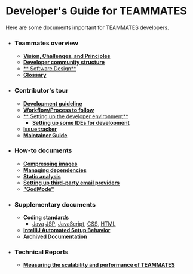 # Developer's Guide for TEAMMATES

Here are some documents important for TEAMMATES developers.

* ### Teammates overview

  * [**Vision, Challenges, and Principles**](overview.md)
  * [**Developer community structure**](community.md)
  * [** Software Design**](design.md)
  * [**Glossary**](glossary.md)

* ### Contributor's tour
  * [**Development guideline**](development.md)
  * [**Workflow/Process to follow**](process.md)
  * [** Setting up the developer environment**](setting-up.md)
    * [**Setting up some IDEs for development**](ide-setup.md)
  * [**Issue tracker**](issues.md)
  * [**Maintainer Guide**](maintainer-guide.md)

* ### How-to documents

  * [**Compressing images**](compressing-images.md)
  * [**Managing dependencies**](dependencies.md)
  * [**Static analysis**](static-analysis.md)
  * [**Setting up third-party email providers**](emails.md)
  * [**"GodMode"**](godmode.md)

* ### Supplementary documents

  * **Coding standards**
    * [Java](https://oss-generic.github.io/process/codingStandards/CodingStandard-Java.html)
    [JSP](https://docs.google.com/document/d/14bXfdveXvoIaPBYpL19m4PK6oPabSnnoawj6OGjOzD4/pub?embedded=true),
    [JavaScript](https://docs.google.com/document/d/1gZ6WG6HBTJYHAtVkz9kzi_SUuzfXqzO-SvFnLuag2xM/pub?embedded=true),
    [CSS](https://docs.google.com/document/d/1wA9paRA9cS7ByStGbhRRUZLEzEzimrNQjIDPVqy1ScI/pub),
    [HTML](https://oss-generic.github.io/process/codingStandards/CodingStandard-Html.html)
  * [**IntelliJ Automated Setup Behavior**](intellij-automated-setup-behavior.md)
  * [**Archived Documentation**](archived)

* ### Technical Reports

  * [**Measuring the scalability and performance of TEAMMATES**](techReports/Measuring-scalability-and-performance.md)
